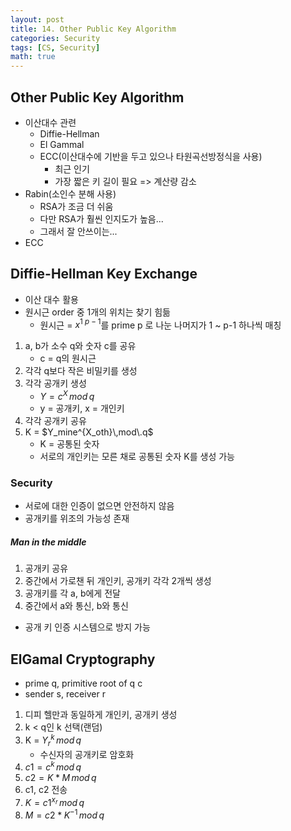 ```yaml
---
layout: post
title: 14. Other Public Key Algorithm
categories: Security
tags: [CS, Security]
math: true
---
```


## Other Public Key Algorithm

- 이산대수 관련
  - Diffie-Hellman
  - El Gammal
  - ECC(이산대수에 기반을 두고 있으나 타원곡선방정식을 사용)
    - 최근 인기
    - 가장 짧은 키 길이 필요 => 계산량 감소
- Rabin(소인수 분해 사용)
  - RSA가 조금 더 쉬움
  - 다만 RSA가 훨씬 인지도가 높음...
  - 그래서 잘 안쓰이는...
- ECC

## Diffie-Hellman Key Exchange

- 이산 대수 활용
- 원시근 order 중 1개의 위치는 찾기 힘듦
  - 원시근 = $x^{1~p-1}$를 prime p 로 나눈 나머지가 1 ~ p-1 하나씩 매칭

1. a, b가 소수 q와 숫자 c를 공유
   - c = q의 원시근
2. 각각 q보다 작은 비밀키를 생성
3. 각각 공개키 생성
   - $Y = c^{X}\,mod\, q$
   - y = 공개키, x = 개인키
4. 각각 공개키 공유
5. K = $Y_mine^{X_oth}\,mod\.q$
   - K = 공통된 숫자
   - 서로의 개인키는 모른 채로 공통된 숫자 K를 생성 가능

### Security

- 서로에 대한 인증이 없으면 안전하지 않음
- 공개키를 위조의 가능성 존재

##### Man in the middle

1. 공개키 공유
2. 중간에서 가로챈 뒤 개인키, 공개키 각각 2개씩 생성
3. 공개키를 각 a, b에게 전달
4. 중간에서 a와 통신, b와 통신

- 공개 키 인증 시스템으로 방지 가능

## ElGamal Cryptography

- prime q, primitive root of q c
- sender s, receiver r

1. 디피 헬만과 동일하게 개인키, 공개키 생성
2. k < q인 k 선택(랜덤)
3. K = $Y_r^k\,mod\,q$
   - 수신자의 공개키로 암호화
4. $c1 = c^k\,mod\,q$
5. $c2 = K*M\,mod\,q$
6. c1, c2 전송
7. $K = c1^{x_r}\,mod\,q$
8. $M = c2*K^{-1}\,mod\,q$
